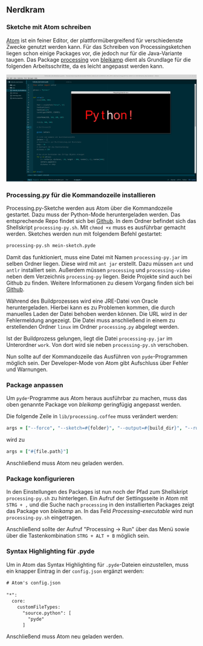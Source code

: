 ## Nerdkram

### Sketche mit Atom schreiben

[Atom](https://atom.io/) ist ein feiner Editor, der plattformübergreifend für verschiedenste Zwecke genutzt werden kann. Für das Schreiben von Processingsketchen liegen schon einige Packages vor, die jedoch nur für die Java-Variante taugen. Das Package [processing](https://github.com/bleikamp/processing) von [bleikamp](https://github.com/bleikamp) dient als Grundlage für die folgenden Arbeitsschritte, da es leicht angepasst werden kann.

![](../images/python-atom.png)

### Processing.py für die Kommandozeile installieren

Processing.py-Sketche werden aus Atom über die Kommandozeile gestartet. Dazu muss der Python-Mode heruntergeladen werden. Das entsprechende Repo findet sich bei [Github](https://github.com/jdf/processing.py). In dem Ordner befindet sich das Shellskript `processing-py.sh`. Mit `chmod +x` muss es ausführbar gemacht werden. Sketches werden nun mit folgendem Befehl gestartet:

```bash
processing-py.sh mein-sketch.pyde
```

Damit das funktioniert, muss eine Datei mit Namen `processing-py.jar` im selben Ordner liegen. Diese wird mit `ant jar` erstellt. Dazu müssen `ant` und `antlr` installiert sein. Außerdem müssen `processing` und `processing-video` neben dem Verzeichnis `processing-py` liegen. Beide Projekte sind auch bei Github zu finden. Weitere Informationen zu diesem Vorgang finden sich bei [Github](https://github.com/jdf/processing.py/issues/96).

Während des Buildprozesses wird eine JRE-Datei von Oracle heruntergeladen. Hierbei kann es zu Problemen kommen, die durch manuelles Laden der Datei behoben werden können. Die URL wird in der Fehlermeldung angezeigt. Die Datei muss anschließend in einem zu erstellenden Ordner `linux` im Ordner `processing.py` abgelegt werden.

Ist der Buildprozess gelungen, liegt die Datei `processing-py.jar` im Unterordner `work`. Von dort wird sie neben `processing-py.sh` verschoben. 

Nun sollte auf der Kommandozeile das Ausführen von `pyde`-Programmen möglich sein. Der Developer-Mode von Atom gibt Aufschluss über Fehler und Warnungen.

### Package anpassen

Um `pyde`-Programme aus Atom heraus ausführbar zu machen, muss das oben genannte Package von *bleikamp* geringfügig angepasst werden.

Die folgende Zeile in `lib/processing.coffee` muss verändert werden:

```coffee
args = ["--force", "--sketch=#{folder}", "--output=#{build_dir}", "--run"]
```

wird zu

```coffee
args = ["#{file.path}"]
```

Anschließend muss Atom neu geladen werden.

### Package konfigurieren

In den Einstellungen des Packages ist nun noch der Pfad zum Shellskript `processing-py.sh` zu hinterlegen. Ein Aufruf der Settingsseite in Atom mit `STRG + ,` und die Suche nach `processing` in den installierten Packages zeigt das Package von *bleikamp* an. In das Feld *Processing-executable* wird nun `processing-py.sh` eingetragen.

Anschließend sollte der Aufruf "Processing -> Run" über das Menü sowie über die Tastenkombination `STRG + ALT + B` möglich sein.

### Syntax Highlighting für .pyde

Um in Atom das Syntax Highlighting für `.pyde`-Dateien einzustellen, muss ein knapper Eintrag in der `config.json` ergänzt werden:

```
# Atom's config.json

"*":
  core:
    customFileTypes:
      "source.python": [
        "pyde"
      ]
```

Anschließend muss Atom neu geladen werden.